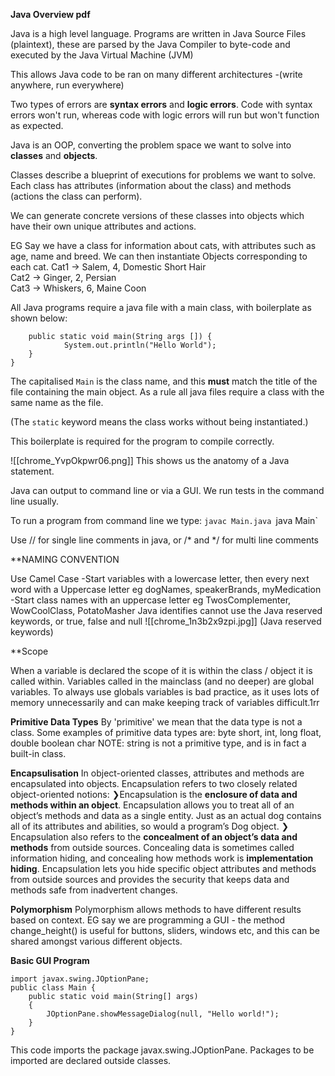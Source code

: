 __Java Overview pdf__

Java is a high level language. Programs are written in Java Source Files (plaintext), these are parsed by the Java Compiler to byte-code and executed by the Java Virtual Machine (JVM)

This allows Java code to be ran on many different architectures 
	-(write anywhere, run everywhere)
	
Two types of errors are __syntax errors__ and __logic errors__. Code with syntax errors won't run, whereas code with logic errors will run but won't function as expected.

Java is an OOP, converting the problem space we want to solve into **classes** and **objects**.

Classes describe a blueprint of executions for problems we want to solve. Each class has attributes (information about the class) and methods (actions the class can perform). 

We can generate concrete versions of these classes into objects which have their own unique attributes and actions.

EG Say we have a class for information about cats, with attributes such as age, name and breed. We can then instantiate Objects corresponding to each cat. 
		Cat1 → Salem, 4, Domestic Short Hair  
		Cat2 → Ginger, 2, Persian  
		Cat3 → Whiskers, 6, Maine Coon

All Java programs require a java file with a main class, with boilerplate as shown below:

```public class Main {  
	public static void main(String args []) {  
			System.out.println("Hello World");  
	}  
}
```

The capitalised `Main` is the class name, and this **must** match the title of the file containing the main object. As a rule all java files require a class with the same name as the file.

(The `static` keyword means the class works without being instantiated.)

This boilerplate is required for the program to compile correctly.

![[chrome_YvpOkpwr06.png]]
	This shows us the anatomy of a Java statement. 

Java can output to command line or via a GUI. We run tests in the command line usually.

To run a program from command line we type:
`javac Main.java
`java Main`

Use // for single line comments in java, or /* and \*\/ for multi line comments

**NAMING CONVENTION

Use Camel Case
	-Start variables with a lowercase letter, then every next word with a Uppercase letter
		eg dogNames, speakerBrands, myMedication
	-Start class names with an uppercase letter
		eg TwosComplementer, WowCoolClass, PotatoMasher
Java identifies cannot use the Java reserved keywords, or true, false and null
![[chrome_1n3b2x9zpi.jpg]]
	(Java reserved keywords)

**Scope

When a variable is declared the scope of it is within the class / object it is called within. Variables called in the mainclass (and no deeper) are global variables. To always use globals variables is bad practice, as it uses lots of memory unnecessarily and can make keeping track of variables difficult.1rr

**Primitive Data Types**
By 'primitive' we mean that the data type is not a class. 
Some examples of primitive data types are:
	byte
	short, int, long
	float, double
	boolean
	char
NOTE: string is not a primitive type, and is in fact a built-in class.

**Encapsulisation**
In object-oriented classes, attributes and methods are encapsulated into objects. Encapsulation refers to two closely related object-oriented notions:
	❯Encapsulation is the **enclosure of data and methods within an object**. Encapsulation allows you to treat all of an object’s methods and data as a single entity. Just as an actual dog contains all of its attributes and abilities, so would a program’s Dog object.
	❯ Encapsulation also refers to the **concealment of an object’s data and methods** from outside sources. Concealing data is sometimes called information hiding, and concealing how methods work is **implementation hiding**. Encapsulation lets you hide specific object attributes and methods from outside sources and provides the security that keeps data and methods safe from inadvertent changes.

**Polymorphism**
Polymorphism allows methods to have different results based on context. EG say we are programming a GUI - the method change_height() is useful for buttons, sliders, windows etc, and this can be shared amongst various different objects.

**Basic GUI Program**

```
import javax.swing.JOptionPane;  
public class Main {  
    public static void main(String[] args)  
    {  
        JOptionPane.showMessageDialog(null, "Hello world!");  
    }  
}
```
This code imports the package javax.swing.JOptionPane. Packages to be imported are declared outside classes.